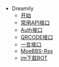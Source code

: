<!-- _sidebar.md -->
* Dreamily
  * [开始](README.md) <!--注意这里是相对路径-->
  * [常用API接口](_source/cy/README.md)
  * [Auth接口](_source/auth/README.md)
  * [QRCODE接口](_source/QRCODE/README.md)
  * [一言接口](_source/yy/README.md)
  * [MoeBBS-Rss](_source/rss/README.md)
  * [jm下载BOT](_source/jm-dc/README.md)

